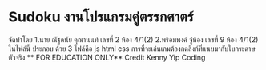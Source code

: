 # Sudoku งานโปรแกรมคู่ตรรกศาตร์ 
จัดทำโดย 
1.นาย ณัฐดนัย คุณานนท์ เลขที่ 2 ห้อง 4/1(2)
2.พร้อมพงค์ จู่ห้อง เลขที่ 9 ห้อง 4/1(2)
ในไฟล์นี้ ประกอบ ด้วย 3 ไฟล์คือ js html css
การที่จะเล่นเกมต้องกดลิงก์ที่แนบมากับใบกระดาษตัวจริง
** FOR EDUCATION ONLY**
Credit Kenny Yip Coding
